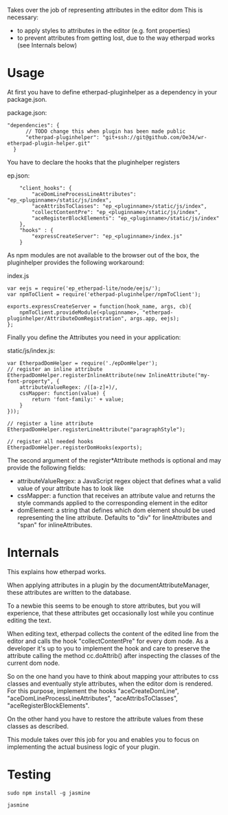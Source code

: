 Takes over the job of representing attributes in the editor dom
This is necessary:

 * to apply styles to attributes in the editor (e.g. font properties) 
 * to prevent attributes from getting lost, due to the way etherpad works (see Internals below)

Usage
======
At first you have to define etherpad-pluginhelper as a dependency in your package.json.

package.json:
```
"dependencies": {
      // TODO change this when plugin has been made public
      "etherpad-pluginhelper": "git+ssh://git@github.com/Oe34/wr-etherpad-plugin-helper.git"
  }
```

You have to declare the hooks that the pluginhelper registers

ep.json:
```
    "client_hooks": {
        "aceDomLineProcessLineAttributes": "ep_<pluginname>/static/js/index",
        "aceAttribsToClasses": "ep_<pluginname>/static/js/index",
        "collectContentPre": "ep_<pluginname>/static/js/index",
        "aceRegisterBlockElements": "ep_<pluginname>/static/js/index"
    },
    "hooks" : {
        "expressCreateServer": "ep_<pluginname>/index.js"
    }
```

As npm modules are not available to the browser out of the box, the pluginhelper provides 
the following workaround:

index.js
```
var eejs = require('ep_etherpad-lite/node/eejs/');
var npmToClient = require('etherpad-pluginhelper/npmToClient');

exports.expressCreateServer = function(hook_name, args, cb){
    npmToClient.provideModule(<pluginname>, "etherpad-pluginhelper/AttributeDomRegistration", args.app, eejs);
};
```

Finally you define the Attributes you need in your application:

static/js/index.js:
```
var EtherpadDomHelper = require('./epDomHelper');
// register an inline attribute
EtherpadDomHelper.registerInlineAttribute(new InlineAttribute("my-font-property", {
    attributeValueRegex: /([a-z]+)/,
    cssMapper: function(value) {
        return 'font-family:' + value;
    }
}));

// register a line attribute
EtherpadDomHelper.registerLineAttribute("paragraphStyle");

// register all needed hooks
EtherpadDomHelper.registerDomHooks(exports);
```

The second argument of the register*Attribute methods is optional and may provide the following fields:

* attributeValueRegex: a JavaScript regex object that defines what a valid value of your attribute has to look like
* cssMapper: a function that receives an attribute value and returns the style commands applied to the corresponding element in the editor
* domElement: a string that defines which dom element should be used representing the line attribute. Defaults to "div" for lineAttributes and "span" for inlineAttributes.


Internals
=======

This explains how etherpad works.

When applying attributes in a plugin by the documentAttributeManager, 
these attributes are written to the database. 

To a newbie this seems to be enough to store attributes, 
but you will experience, that these attributes get occasionally lost while you
continue editing the text. 
 
When editing text, etherpad collects the content of the edited line from the editor
and calls the hook "collectContentPre" for every dom node. As a developer it's up to you to 
implement the hook and care to preserve the attribute calling the method cc.doAttrib()
after inspecting the classes of the current dom node.

So on the one hand you have to think about mapping your attributes to css classes 
and eventually style attributes, when the editor dom is rendered. For this purpose, 
implement the hooks "aceCreateDomLine", "aceDomLineProcessLineAttributes", 
"aceAttribsToClasses", "aceRegisterBlockElements". 

On the other hand you have to restore the attribute values from these classes as described.

This module takes over this job for you and enables you to focus on implementing 
the actual business logic of your plugin.


Testing
=========

```
sudo npm install -g jasmine

jasmine
```
